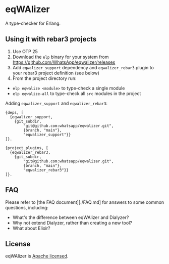 # eqWAlizer

A type-checker for Erlang.

## Using it with rebar3 projects

1. Use OTP 25
2. Download the `elp` binary for your system from https://github.com/WhatsApp/eqwalizer/releases
3. Add `eqwalizer_support` dependency and `eqwalizer_rebar3` plugin
   to your rebar3 project definition (see below)
4. From the project directory run:
  - `elp eqwalize <module>` to type-check a single module
  - `elp eqwalize-all` to type-check all `src` modules in the project


Adding `eqwalizer_support` and `eqwalizer_rebar3`:

```
{deps, [
  {eqwalizer_support,
    {git_subdir,
        "git@github.com:whatsapp/eqwalizer.git",
        {branch, "main"},
        "eqwalizer_support"}}
]}.

{project_plugins, [
  {eqwalizer_rebar3,
    {git_subdir,
        "git@github.com:whatsapp/eqwalizer.git",
        {branch, "main"},
        "eqwalizer_rebar3"}}
]}.
```

## FAQ

Please refer to [the FAQ document][./FAQ.md] for answers to some common questions,
including:

- What's the difference between eqWAlizer and Dialyzer?
- Why not extend Dialyzer, rather than creating a new tool?
- What about Elixir?

## License

eqWAlizer is [Apache licensed](./LICENSE).
